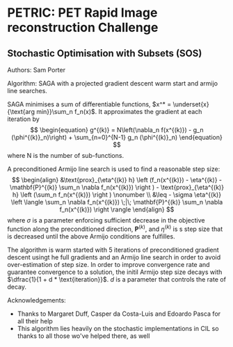 # PETRIC: PET Rapid Image reconstruction Challenge

## Stochastic Optimisation with Subsets (SOS)

Authors: Sam Porter 

Algorithm:
SAGA with a projected gradient descent warm start and armijo line searches.

SAGA minimises a sum of differentiable functions, $x^* = \underset{x}{\text{arg min}}\sum_n f_n(x)$. It approximates the gradient at each iteration by
$$
\begin{equation}
    g^{(k)} = N\left(\nabla_n f(x^{(k)}) - g_n (\phi^{(k)}_n)\right) + \sum_{n=0}^{N-1} g_n (\phi^{(k)}_n)
\end{equation}
$$
where N is the number of sub-functions.

A preconditioned Armijo line search is used to find a reasonable step size:
$$
\begin{align}
    &\text{prox}_{\eta^{(k)} h} \left (f_n(x^{(k)}) - \eta^{(k)} - \mathbf{P}^{(k)} \sum_n \nabla f_n(x^{(k)}) \right )  - \text{prox}_{\eta^{(k)} h} \left (\sum_n f_n(x^{(k)}) \right ) \nonumber \\  &\leq - \sigma \eta^{(k)} \left \langle \sum_n \nabla f_n(x^{(k)}) \;|\; \mathbf{P}^{(k)} \sum_n \nabla f_n(x^{(k)}) \right \rangle
\end{align}
$$
where $\sigma$ is a parameter enforcing sufficient decrease in the objective function along the preconditioned direction, $\mathbf{P}^{(k)}$, and $\eta^{(k)}$ is s step size that is decreased until the above Armijo conditions are fulfilles.

The algorithm is warm started with 5 iterations of preconditioned gradient descent usingt he full gradients and an Armijo line search in order to avoid over-estimation of step size. In order to improve convergence rate and guarantee convergence to a solution, the initil Armijo step size decays with $\dfrac{1}{1 + d * \text{iteration}}$. $d$ is a parameter that controls the rate of decay.

Acknowledgements: 
- Thanks to Margaret Duff, Casper da Costa-Luis and Edoardo Pasca for all their help
- This algorithm lies heavily on the stochastic implementations in CIL so thanks to all those wo've helped there, as well